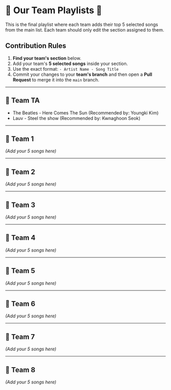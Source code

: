 # 🎸 Our Team Playlists 🎸

This is the final playlist where each team adds their top 5 selected songs from the main list. Each team should only edit the section assigned to them.

## Contribution Rules

1.  **Find your team's section** below.
2.  Add your team's **5 selected songs** inside your section.
3.  Use the exact format: `- Artist Name - Song Title`
4.  Commit your changes to your **team's branch** and then open a **Pull Request** to merge it into the `main` branch.

---
## 🎵 Team TA

- The Beatles - Here Comes The Sun (Recommended by: Youngki Kim)
- Lauv - Steel the show (Recommended by: Kwnaghoon Seok)

---

## 🎵 Team 1

*(Add your 5 songs here)*

---

## 🎵 Team 2

*(Add your 5 songs here)*

---

## 🎵 Team 3

*(Add your 5 songs here)*

---

## 🎵 Team 4

*(Add your 5 songs here)*

---

## 🎵 Team 5

*(Add your 5 songs here)*

---

## 🎵 Team 6

*(Add your 5 songs here)*

---

## 🎵 Team 7

*(Add your 5 songs here)*

---

## 🎵 Team 8

*(Add your 5 songs here)*
